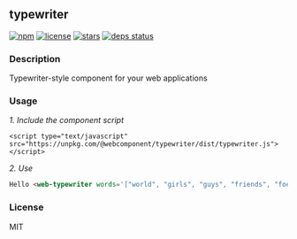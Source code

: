 ## typewriter

[![npm](https://img.shields.io/npm/v/@webcomponent/typewriter.svg?style=flat-square)]()
[![license](https://img.shields.io/github/license/michaelbazos/typewriter.svg?style=flat-square)]()
[![stars](https://img.shields.io/github/stars/michaelbazos/typewriter.svg?style=flat-square)]()
[![deps status](https://david-dm.org/michaelbazos/typewriter/status.svg?style=flat-square)](https://david-dm.org/michaelbazos/typewriter)


### Description 

Typewriter-style component for your web applications


### Usage

_1. Include the component script_

    <script type="text/javascript" src="https://unpkg.com/@webcomponent/typewriter/dist/typewriter.js"></script>

_2. Use_

```html
Hello <web-typewriter words='["world", "girls", "guys", "friends", "foes"]'></web-typewriter>
```

### License

MIT